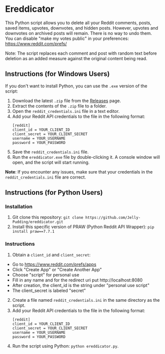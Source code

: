 # Ereddicator
This Python script allows you to delete all your Reddit comments, posts, saved items, upvotes, downvotes, and hidden posts. However, upvotes and downvotes on archived posts will remain. There is no way to undo them. You can disable "make my votes public" in your preferences: https://www.reddit.com/prefs/

Note: The script replaces each comment and post with random text before deletion as an added measure against the original content being read.

## Instructions (for Windows Users)
If you don't want to install Python, you can use the `.exe` version of the script:

1. Download the latest `.zip` file from the [Releases](https://github.com/yourusername/repositoryname/releases) page.
2. Extract the contents of the `.zip` file to a folder.
3. Open the `reddit_credentials.ini` file in a text editor.
4. Add your Reddit API credentials to the file in the following format:
    ```
    [reddit]
    client_id = YOUR_CLIENT_ID
    client_secret = YOUR_CLIENT_SECRET
    username = YOUR_USERNAME
    password = YOUR_PASSWORD
    ```
5. Save the `reddit_credentials.ini` file.
6. Run the `ereddicator.exe` file by double-clicking it. A console window will open, and the script will start running.

**Note**: If you encounter any issues, make sure that your credentials in the `reddit_credentials.ini` file are correct.

## Instructions (for Python Users)

### Installation
1. Git clone this repository: `git clone https://github.com/Jelly-Pudding/ereddicator.git`
2. Install this specific version of PRAW (Python Reddit API Wrapper):
`pip install praw==7.7.1`

### Instructions
1. Obtain a `client_id` and `client_secret`:
- Go to https://www.reddit.com/prefs/apps
- Click "Create App" or "Create Another App"
- Choose "script" for personal use
- Fill in any name and for the redirect uri put http://localhost:8080
- After creation, the client_id is the string under "personal use script"
- The client_secret is labeled "secret"
2. Create a file named `reddit_credentials.ini` in the same directory as the script.
3. Add your Reddit API credentials to the file in the following format:
    ```
    [reddit]
    client_id = YOUR_CLIENT_ID
    client_secret = YOUR_CLIENT_SECRET
    username = YOUR_USERNAME
    password = YOUR_PASSWORD
    ```
4. Run the script using Python: `python ereddicator.py`.
